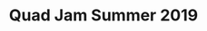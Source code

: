 ---
published: true
layout: unitygame2019
game: "ant-game.json"
title: "Quad Jam Summer 2019"
description: "make it thru the maze good luck!"
tags: [games]
---